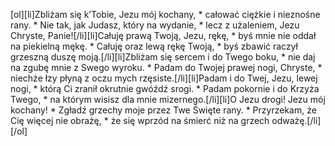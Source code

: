 [ol][li]Zbliżam się k’Tobie, Jezu mój kochany, * całować ciężkie i nieznośne rany. * Nie tak, jak Judasz, który na wydanie, * lecz z użaleniem, Jezu Chryste, Panie![/li][li]Całuję prawą Twoją, Jezu, rękę, * byś mnie nie oddał na piekielną mękę. * Całuję oraz lewą rękę Twoją, * byś zbawić raczył grzeszną duszę moją.[/li][li]Zbliżam się sercem i do Twego boku, * nie daj na zgubę mnie z Swego wyroku. * Padam do Twojej prawej nogi, Chryste, * niechże łzy płyną z oczu mych rzęsiste.[/li][li]Padam i do Twej, Jezu, lewej nogi, * którą Ci zranił okrutnie gwóźdź srogi. * Padam pokornie i do Krzyża Twego, * na którym wisisz dla mnie mizernego.[/li][li]O Jezu drogi! Jezu mój kochany! * Zgładź grzechy moje przez Twe Święte rany. * Przyrzekam, że Cię więcej nie obrażę, * że się wprzód na śmierć niż na grzech odważę.[/li][/ol]